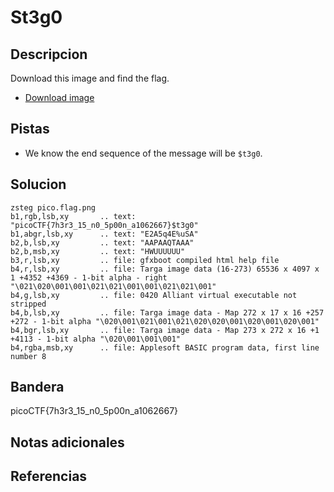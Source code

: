 # St3g0
## Descripcion
Download this image and find the flag.

-   [Download image](https://artifacts.picoctf.net/c/216/pico.flag.png)
## Pistas
- We know the end sequence of the message will be `$t3g0`.
## Solucion
```
zsteg pico.flag.png   
b1,rgb,lsb,xy       .. text: "picoCTF{7h3r3_15_n0_5p00n_a1062667}$t3g0"                                                                 
b1,abgr,lsb,xy      .. text: "E2A5q4E%uSA"
b2,b,lsb,xy         .. text: "AAPAAQTAAA"
b2,b,msb,xy         .. text: "HWUUUUUU"
b3,r,lsb,xy         .. file: gfxboot compiled html help file
b4,r,lsb,xy         .. file: Targa image data (16-273) 65536 x 4097 x 1 +4352 +4369 - 1-bit alpha - right "\021\020\001\001\021\021\001\001\021\021\001"                                                    
b4,g,lsb,xy         .. file: 0420 Alliant virtual executable not stripped                                                               
b4,b,lsb,xy         .. file: Targa image data - Map 272 x 17 x 16 +257 +272 - 1-bit alpha "\020\001\021\001\021\020\020\001\020\001\020\001"                                                                
b4,bgr,lsb,xy       .. file: Targa image data - Map 273 x 272 x 16 +1 +4113 - 1-bit alpha "\020\001\001\001"                            
b4,rgba,msb,xy      .. file: Applesoft BASIC program data, first line number 8   
```

## Bandera

picoCTF{7h3r3_15_n0_5p00n_a1062667}

## Notas adicionales

## Referencias
